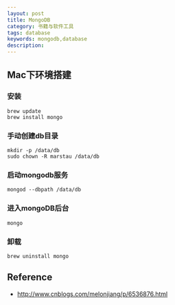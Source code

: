 ```yaml
---
layout: post
title: MongoDB
category: 书籍与软件工具
tags: database
keywords: mongodb,database
description: 
---
```



## Mac下环境搭建


### 安装

```
brew update
brew install mongo
```
### 手动创建db目录

```
mkdir -p /data/db
sudo chown -R marstau /data/db
```

### 启动mongodb服务

```
mongod --dbpath /data/db
```

### 进入mongoDB后台

```
mongo
```

### 卸载

```
brew uninstall mongo
```

## Reference

* <http://www.cnblogs.com/melonjiang/p/6536876.html>
